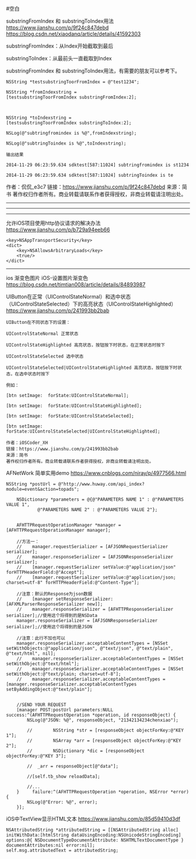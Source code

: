 #空白






substringFromIndex 和 substringToIndex用法
https://www.jianshu.com/p/9f24c847debd
https://blog.csdn.net/xiaodanq/article/details/41592303

substringFromIndex：从Index开始截取到最后

substringToIndex：从最前头一直截取到Index

substringFromIndex 和 substringToIndex用法，有需要的朋友可以参考下。

```
NSString *testsubstringToorFromIndex = @"test1234";

NSString *fromIndexstring = [testsubstringToorFromIndex substringFromIndex:2];



NSString *toIndexstring = [testsubstringToorFromIndex substringToIndex:2];

NSLog(@"subtringfromindex is %@",fromIndexstring);

NSLog(@"subtringToindex is %@",toIndexstring);
```
```
输出结果

2014-11-29 06:23:59.634 sdktest[587:11024] subtringfromindex is st1234

2014-11-29 06:23:59.634 sdktest[587:11024] subtringToindex is te
```
作者：侃侃_e3c7
链接：https://www.jianshu.com/p/9f24c847debd
来源：简书
著作权归作者所有。商业转载请联系作者获得授权，非商业转载请注明出处。

------------------------------------------------------------------------------------------
------------------------------------------------------------------------------------------





---------------------------------------------------------------------------------------------------------

允许iOS项目使用http协议请求的解决办法
https://www.jianshu.com/p/b729a94eeb66
```
<key>NSAppTransportSecurity</key>
<dict>
    <key>NSAllowsArbitraryLoads</key>
    <true/>
</dict>
````

---------------------------------------------------------------------------------------------------------

ios  渐变色图片
 iOS-设置图片渐变色
https://blog.csdn.net/timtian008/article/details/84893987


UIButton在正常（UIControlStateNormal）和选中状态（UIControlStateSelected）下的高亮状态（UIControlStateHighlighted）
https://www.jianshu.com/p/241993bb2bab
```
UIButton在不同状态下的设置：

UIControlStateNormal 正常状态

UIControlStateHighlighted 高亮状态，按钮按下时状态，在正常状态时按下

UIControlStateSelected 选中状态

UIControlStateSelected|UIControlStateHighlighted 高亮状态，按钮按下时状态，在选中状态时按下

例如：

[btn setImage:  forState:UIControlStateNormal];

[btn setImage:  forState:UIControlStateHighlighted];

[btn setImage:  forState:UIControlStateSelected];

[btn setImage:  forState:UIControlStateSelected|UIControlStateHighlighted];

作者：iOSCoder_XH
链接：https://www.jianshu.com/p/241993bb2bab
来源：简书
著作权归作者所有。商业转载请联系作者获得授权，非商业转载请注明出处。
```


AFNetWork 简单实用demo
https://www.cnblogs.com/niray/p/4977566.html
```
NSString *postUrl = @"http://www.huway.com/api_index?module=event&action=topads";

    NSDictionary *parameters = @{@"PARAMETERS NAME 1" : @"PARAMETERS VALUE 1",
            @"PARAMETERS NAME 2" : @"PARAMETERS VALUE 2"};


    AFHTTPRequestOperationManager *manager = [AFHTTPRequestOperationManager manager];

    //方法一：
    //    manager.requestSerializer = [AFJSONRequestSerializer serializer];
    //    manager.responseSerializer = [AFJSONResponseSerializer serializer];
    //    [manager.requestSerializer setValue:@"application/json" forHTTPHeaderField:@"Accept"];
    //    [manager.requestSerializer setValue:@"application/json; charset=utf-8" forHTTPHeaderField:@"Content-Type"];

    //注意：默认的Response为json数据
    //    [manager setResponseSerializer:[AFXMLParserResponseSerializer new]];
    //    manager.responseSerializer = [AFHTTPResponseSerializer serializer];//使用这个将得到的是NSData
    manager.responseSerializer = [AFJSONResponseSerializer serializer];//使用这个将得到的是JSON

    //注意：此行不加也可以
    manager.responseSerializer.acceptableContentTypes = [NSSet setWithObjects:@"application/json", @"text/json", @"text/plain", @"text/html", nil];
    //    manager.responseSerializer.acceptableContentTypes = [NSSet setWithObject:@"text/html"];
    //    manager.responseSerializer.acceptableContentTypes = [NSSet setWithObject:@"text/plain; charset=utf-8"];
    //    manager.responseSerializer.acceptableContentTypes = [manager.responseSerializer.acceptableContentTypes setByAddingObject:@"text/plain"];


    //SEND YOUR REQUEST
    [manager POST:postUrl parameters:NULL success:^(AFHTTPRequestOperation *operation, id responseObject) {
        NSLog(@"JSON: %@", responseObject, "21342134234chenxiao");

        //        NSString *str = [responseObject objectForKey:@"KEY 1"];
        //        NSArray *arr = [responseObject objectForKey:@"KEY 2"];
        //        NSDictionary *dic = [responseObject objectForKey:@"KEY 3"];

        //  _arr = responseObject[@"data"];

        //[self.tb_show reloadData];

        //...
    }     failure:^(AFHTTPRequestOperation *operation, NSError *error) {
        NSLog(@"Error: %@", error);
    }];
```

iOS中TextView显示HTML文本
https://www.jianshu.com/p/85d59410d3df
```
NSAttributedString *attributedString = [[NSAttributedString alloc] initWithData:[htmlString dataUsingEncoding:NSUnicodeStringEncoding] options:@{ NSDocumentTypeDocumentAttribute: NSHTMLTextDocumentType } documentAttributes:nil error:nil];
self.msg.attributedText = attributedString;
```
